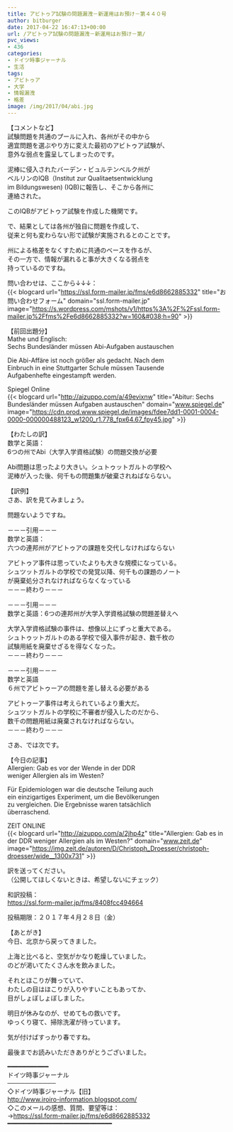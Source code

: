 ```yaml
---
title: アビトゥア試験の問題漏洩－新運用はお預け－第４４０号
author: bitburger
date: 2017-04-22 16:47:13+00:00
url: /アビトゥア試験の問題漏洩－新運用はお預け－第/
pvc_views:
- 436
categories:
- ドイツ時事ジャーナル
- 生活
tags:
- アビトゥア
- 大学
- 情報漏洩
- 格差
image: /img/2017/04/abi.jpg
---
```

【コメントなど】  
試験問題を共通のプールに入れ、各州がその中から  
適宜問題を選ぶやり方に変えた最初のアビトゥア試験が、  
意外な弱点を露呈してしまったのです。 

泥棒に侵入されたバーデン・ビュルテンベルク州が  
ベルリンのIQB（Institut zur Qualitaetsentwicklung  
im Bildungswesen) (IQB)に報告し、そこから各州に  
連絡された。  
  
このIQBがアビトゥア試験を作成した機関です。 

で、結果としては各州が独自に問題を作成して、  
従来と何も変わらない形で試験が実施されるとのことです。  
  
州による格差をなくすために共通のベースを作るが、  
その一方で、情報が漏れると事が大きくなる弱点を  
持っているのですね。  
  
問い合わせは、ここから↓↓↓：  
{{< blogcard url="https://ssl.form-mailer.jp/fms/e6d8662885332" title="&#12362;&#21839;&#12356;&#21512;&#12431;&#12379;&#12501;&#12457;&#12540;&#12512;" domain="ssl.form-mailer.jp" image="https://s.wordpress.com/mshots/v1/https%3A%2F%2Fssl.form-mailer.jp%2Ffms%2Fe6d8662885332?w=160&#038;h=90" >}} 

【前回出題分】  
Mathe und Englisch:  
Sechs Bundesländer müssen Abi-Aufgaben austauschen  
  
Die Abi-Affäre ist noch größer als gedacht. Nach dem  
Einbruch in eine Stuttgarter Schule müssen Tausende  
Aufgabenhefte eingestampft werden.  
  
Spiegel Online  
{{< blogcard url="http://aizuppo.com/a/49evixnw" title="Abitur: Sechs Bundesländer müssen Aufgaben austauschen" domain="www.spiegel.de" image="https://cdn.prod.www.spiegel.de/images/fdee7dd1-0001-0004-0000-000000488123_w1200_r1.778_fpx64.67_fpy45.jpg" >}} 

【わたしの訳】  
数学と英語：  
6つの州でAbi（大学入学資格試験）の問題交換が必要  
  
Abi問題は思ったより大きい。シュトゥットガルトの学校へ  
泥棒が入った後、何千もの問題集が破棄されねばならない。 

【訳例】  
さあ、訳を見てみましょう。  
  
問題ないようですね。 

－－－引用－－－  
数学と英語：  
六つの連邦州がアビトゥアの課題を交代しなければならない  
  
アビトゥア事件は思っていたよりも大きな規模になっている。  
シュツットガルトの学校での発覚以降、何千もの課題のノート  
が廃棄処分されなければならなくなっている  
－－－終わり－－－ 

－－－引用－－－  
数学と英語：6つの連邦州が大学入学資格試験の問題差替えへ  
  
大学入学資格試験の事件は、想像以上にずっと重大である。  
シュトゥットガルトのある学校で侵入事件が起き、数千枚の  
試験用紙を廃棄せざるを得なくなった。  
－－－終わり－－－ 

－－－引用－－－  
数学と英語  
６州でアビトゥーアの問題を差し替える必要がある  
  
アビトゥーア事件は考えられているより重大だ。  
シュツットガルトの学校に不審者が侵入したのだから、  
数千の問題用紙は廃棄されなければならない。  
－－－終わり－－－ 

さあ、では次です。  
  
【今日の記事】  
Allergien: Gab es vor der Wende in der DDR  
weniger Allergien als im Westen?  
  
Für Epidemiologen war die deutsche Teilung auch  
ein einzigartiges Experiment, um die Bevölkerungen  
zu vergleichen. Die Ergebnisse waren tatsächlich  
überraschend.  
  
ZEIT ONLINE  
{{< blogcard url="http://aizuppo.com/a/2jhp4z" title="Allergien: Gab es in der DDR weniger Allergien als im Westen?" domain="www.zeit.de" image="https://img.zeit.de/autoren/D/Christoph_Droesser/christoph-droesser/wide__1300x731" >}} 

訳を送ってください。  
（公開してほしくないときは、希望しないにチェック）  
  
和訳投稿：  
 <https://ssl.form-mailer.jp/fms/8408fcc494664>  
  
投稿期限：２０１７年４月２８日（金） 

【あとがき】  
今日、北京から戻ってきました。  
  
上海と比べると、空気がかなり乾燥していました。  
のどが渇いてたくさん水を飲みました。  
  
それとほこりが舞っていて、  
わたしの目はほこりが入りやすいこともあってか、  
目がしょぼしょぼしました。  
  
明日が休みなのが、せめてもの救いです。  
ゆっくり寝て、掃除洗濯が待っています。  
  
気が付けばすっかり春ですね。  
  
最後までお読みいただきありがとうございました。 

━━━━━━━━━━━  
ドイツ時事ジャーナル  
───────────  
◇ドイツ時事ジャーナル【旧】  
<http://www.iroiro-information.blogspot.com/>  
◇このメールの感想、質問、要望等は：  
-><https://ssl.form-mailer.jp/fms/e6d8662885332>  
━━━━━━━━━━━━━━━━━━━━━━━━━━━━